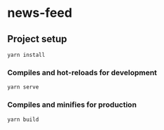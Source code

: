 # news-feed

## Project setup
```
yarn install
```

### Compiles and hot-reloads for development
```
yarn serve
```

### Compiles and minifies for production
```
yarn build
```
